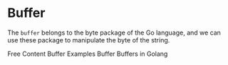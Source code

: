 # Buffer

 The `buffer` belongs to the byte package of the Go language, and we can use these package to manipulate the byte of the string.  

 <ResourceGroupTitle>Free Content</ResourceGroupTitle>
<BadgeLink colorScheme='blue' badgeText='Official Website' href='https://pkg.go.dev/bytes#example-Buffer'>Buffer Examples</BadgeLink>
<BadgeLink badgeText='Read' herf='https://www.educba.com/golang-buffer/'>Buffer</BadgeLink>
<BadgeLink badgeText='Watch' href='https://www.youtube.com/watch?v=NoDRq6Twkts'>Buffers in Golang</BadgeLink>